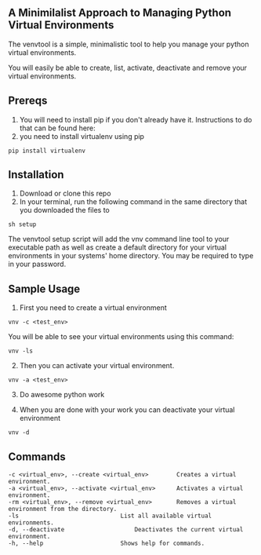 ## A Minimilalist Approach to Managing Python Virtual Environments 
The venvtool is a simple, minimalistic tool to help you manage your 
python virtual environments.

You will easily be able to 
create, list, activate, deactivate and remove your virtual environments.

## Prereqs
1. You will need to install pip if you don't already have it.
Instructions to do that can be found here:
2. you need to install virtualenv using pip
```
pip install virtualenv
```

## Installation
1. Download or clone this repo
2. In your terminal, run the following command in the same directory that you downloaded the files to
```
sh setup
```
The venvtool setup script will add the vnv command line tool to your executable path
as well as create a default directory for your virtual environments in your systems'
home directory.
You may be required to type in your password.

## Sample Usage
1. First you need to create a virtual environment
```
vnv -c <test_env>
```

You will be able to see your virtual environments using this command:
```
vnv -ls
```

2. Then you can activate your virtual environment.
```
vnv -a <test_env>
```

3. Do awesome python work

4. When you are done with your work you can deactivate your virtual environment 
```
vnv -d
```


## Commands
```
-c <virtual_env>, --create <virtual_env>		Creates a virtual environment. 
-a <virtual_env>, --activate <virtual_env>		Activates a virtual environment. 
-rm <virtual_env>, --remove <virtual_env>		Removes a virtual environment from the directory.
-ls 							List all available virtual environments.
-d, --deactivate					Deactivates the current virtual environment.
-h, --help						Shows help for commands.
```

